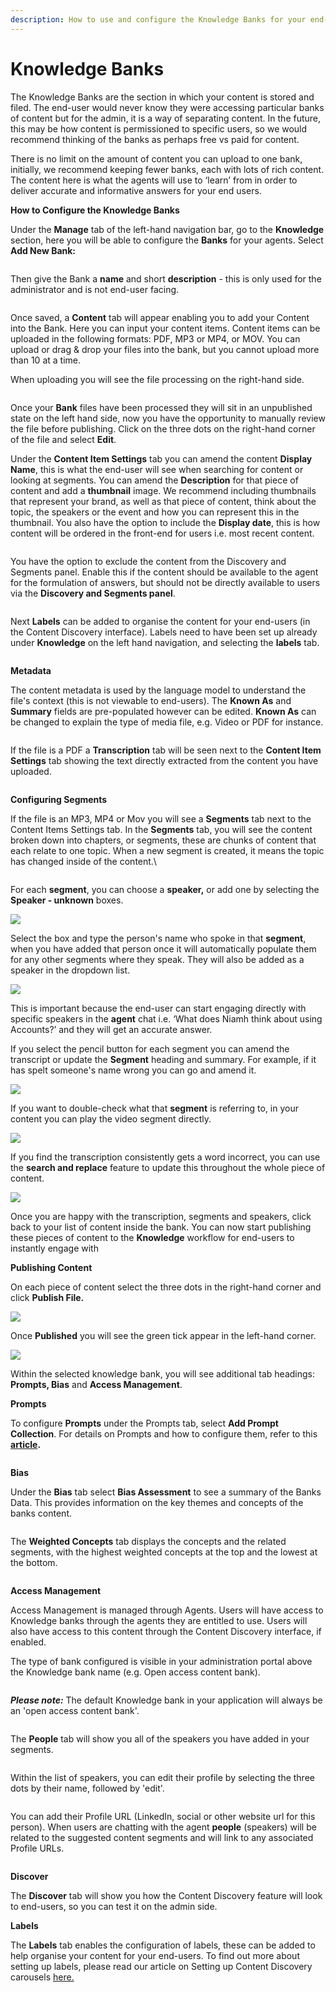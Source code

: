 ```yaml
---
description: How to use and configure the Knowledge Banks for your end-users.
---
```


# Knowledge Banks

The Knowledge Banks are the section in which your content is stored and filed. The end-user would never know they were accessing particular banks of content but for the admin, it is a way of separating content. In the future, this may be how content is permissioned to specific users, so we would recommend thinking of the banks as perhaps free vs paid for content.&#x20;

There is no limit on the amount of content you can upload to one bank, initially, we recommend keeping fewer banks, each with lots of rich content. The content here is what the agents will use to ‘learn’ from in order to deliver accurate and informative answers for your end users.

**How to Configure the Knowledge Banks**

Under the **Manage** tab of the left-hand navigation bar, go to the **Knowledge** section, here you will be able to configure the **Banks** for your agents.  Select **Add New Bank:**

<figure><img src="../../../../.gitbook/assets/summit10 2024-06-19 21-03-09.png" alt=""><figcaption></figcaption></figure>

Then give the Bank a **name** and short **description** - this is only used for the administrator and is not end-user facing.

<figure><img src="../../../../.gitbook/assets/summit10 2024-06-19 21-05-18.png" alt=""><figcaption></figcaption></figure>

Once saved, a **Content** tab will appear enabling you to add your Content into the Bank. Here you can input your content items. Content items can be uploaded in the following formats: PDF, MP3 or MP4, or MOV. You can upload or drag & drop your files into the bank, but you cannot upload more than 10 at a time.&#x20;

When uploading you will see the file processing on the right-hand side.

<figure><img src="../../../../.gitbook/assets/Summit10 2024-06-19 08-19-25.png" alt=""><figcaption></figcaption></figure>

Once your **Bank** files have been processed they will sit in an unpublished state on the left hand side, now you have the opportunity to manually review the file before publishing. Click on the three dots on the right-hand corner of the file and select **Edit**. &#x20;

Under the **Content Item Settings** tab you can amend the content **Display Name**, this is what the end-user will see when searching for content or looking at segments. You can amend the **Description** for that piece of content and add a **thumbnail** image. We recommend including thumbnails that represent your brand, as well as that piece of content, think about the topic, the speakers or the event and how you can represent this in the thumbnail. You also have the option to include the **Display date**, this is how content will be ordered in the front-end for users i.e. most recent content.

<figure><img src="../../../../.gitbook/assets/Summit10 2024-06-19 08-31-21.png" alt=""><figcaption></figcaption></figure>

You have the option to exclude the content from the Discovery and Segments panel. Enable this if the content should be available to the agent for the formulation of answers, but should not be directly available to users via the **Discovery and Segments panel**.

<figure><img src="../../../../.gitbook/assets/Summit10 2024-06-18 16-55-16.png" alt=""><figcaption></figcaption></figure>

Next **Labels** can be added to organise the content for your end-users (in the Content Discovery interface). Labels need to have been set up already under **Knowledge** on the left hand navigation, and selecting the **labels** tab.

<figure><img src="../../../../.gitbook/assets/Summit10 2024-06-18 17-09-20.png" alt=""><figcaption></figcaption></figure>

**Metadata**

The content metadata is used by the language model to understand the file's context (this is not viewable to end-users).  The **Known As** and **Summary** fields are pre-populated however can be edited. **Known As** can be changed to explain the type of media file, e.g. Video or PDF for instance.

<figure><img src="../../../../.gitbook/assets/summit10 2024-06-18 17-23-48.png" alt=""><figcaption></figcaption></figure>



If the file is a PDF a **Transcription** tab will be seen next to the **Content Item Settings** tab showing the text directly extracted from the content you have uploaded.



<figure><img src="../../../../.gitbook/assets/Summit10 2024-06-19 08-35-24.png" alt=""><figcaption></figcaption></figure>

**Configuring Segments**

If the file is an MP3, MP4 or Mov you will see a **Segments** tab next to the Content Items Settings tab. In the **Segments** tab, you will see the content broken down into chapters, or segments, these are chunks of content that each relate to one topic. When a new segment is created, it means the topic has changed inside of the content.\


<figure><img src="../../../../.gitbook/assets/Summit10 2024-06-19 08-48-13.png" alt=""><figcaption></figcaption></figure>

For each **segment**, you can choose a **speaker,** or add one by selecting the **Speaker - unknown** boxes.

![](https://lh4.googleusercontent.com/FLnKKh\_pW-oC-HCbNvL1ZBXOtIgKrWNe0gGdEDUSCBgzitBhKGO2nfKYiYT6CrTzwswdFrMVEx1sOw5CUZeDarUIRUoq48VwX\_8Ir-mZyBicEl8hB-\_rk0PM0EWk7BE1mvAaJLP9bsUZyqrcCnVmYZg)

Select the box and type the person's name who spoke in that **segment**, when you have added that person once it will automatically populate them for any other segments where they speak. They will also be added as a speaker in the dropdown list.

![](https://lh3.googleusercontent.com/p9G3A4spEbIO4kw0YWYW-SWPgyGcY60hoIMUDL27FwuzvW37HRsOZxUfUuCni22N9sEtcAFA8sJZN7ufLGdw3Xfvh7diquUBPnQvWGooD3HZM6A1vulpoVInKLJoAw3rcHdwtJu0Y-jqq3ijOZmz-3w)

This is important because the end-user can start engaging directly with specific speakers in the **agent** chat i.e. ‘What does Niamh think about using Accounts?’ and they will get an accurate answer.

If you select the pencil button for each segment you can amend the transcript or update the **Segment** heading and summary. For example, if it has spelt someone's name wrong you can go and amend it.

![](https://lh4.googleusercontent.com/7DzYIMVNC8d2fkHTI44GhX\_FKWo88JiePDU6m-2x3QYvW2YQAofqUVEBvC-Wq2kkk9sN3wqwpzXNqICVRHcUjXAlCEgFd\_RBRGaH6ARmfIBSmVw\_6MBjcV10dEfw5ukluDiydkPP6yqu3fFaPb2i6sE)

&#x20;If you want to double-check what that **segment** is referring to, in your content you can play the video segment directly.&#x20;

![](https://lh5.googleusercontent.com/zqUOIeyaOoC06Eu4jl4CrlN-EG8cNqDTxtnEtkdzGndmEeC0O\_s\_X2hZgqTMxS\_qjXkF6cgBtsz9jnaTOT9xrZXulIVBVW\_JmvofmLvrC9d3vMbwvndjwO7FeKN6gHVBMqqWjXqg-aeuyy406TOgYrk)

If you find the transcription consistently gets a word incorrect, you can use the **search and replace** feature to update this throughout the whole piece of content.

![](https://lh6.googleusercontent.com/Cyh-Pu-6AtHFOWFkK90exmoJgVU-3NV8KvNuNI9kgd212-4gxHM79mD9PPVKYd0-AoT-BHQUkIDd2-1n28b1odP5u1mgwobtNSb\_sOMtQG85M0W-jJnRVWwbI41vtheuvYu\_6Hm\_r841yq84I8qe2UI)

Once you are happy with the transcription, segments and speakers, click back to your list of content inside the bank. You can now start publishing these pieces of content to the **Knowledge** workflow for end-users to instantly engage with

**Publishing Content**

On each piece of content select the three dots in the right-hand corner and click **Publish File.**

&#x20;

![](https://lh4.googleusercontent.com/UMC3DDCqaBeHQGB65Ohfco6uHC4BUJ23f\_9dD4ossrdm7QC\_31LwKZcriBYrcoSA0RPxo7vtNovf-0OxWkC6mAJg6II\_imUFpMyocHG5xvOTQz7mdfggfKYI4sCRWnssB4-aXTq3T8ZD26DSDLx7sBc)

Once **Published** you will see the green tick appear in the left-hand corner.

![](https://lh3.googleusercontent.com/xt9w\_fgr9BnG2Bn5EGcKSQP4TLmr9OXTgAzOk9gIjDYzH77LRra0EI93nRF4D48toVMeY17HZCOjdHEYBBMkuZuhexTRdRPZIA5EVzdfKSVNEUAWijX2\_gCk1KWr2D7ObBylQODPM8W77vVW\_Xroo9o)

Within the selected knowledge bank, you will see additional tab headings: **Prompts, Bias** and **Access Management**.&#x20;

**Prompts**

To configure **Prompts** under the Prompts tab, select **Add Prompt Collection**.  For details on Prompts and how to configure them, refer to this [**article**](prompts/)**.**&#x20;



<figure><img src="../../../../.gitbook/assets/Summit10 2024-06-19 21-17-36.png" alt=""><figcaption></figcaption></figure>

**Bias**

Under the **Bias** tab select **Bias Assessment** to see a summary of the Banks Data. This provides information on the key themes and concepts of the banks content.&#x20;

<figure><img src="https://lh7-us.googleusercontent.com/slidesz/AGV_vUdWEtbl0I2LmH20yilSv1AHrVHh8j12PP4UGsukiqBeKq8hOUkSfhZtghFQ0yQr0EK7EQ1sbHhzoYyhAHyIZyUeMbnektEdWtBon3gR8mpSmBa_VKbl8IGPoVgrtPUMeJLPmJL38WyFph7KsMji-7fhbM8jiMQ=nw?key=uBViRRRQK4DABq52YRX4Uw" alt=""><figcaption></figcaption></figure>

The **Weighted Concepts** tab displays the concepts and the related segments, with the highest weighted concepts at the top and the lowest at the bottom.

<figure><img src="https://lh7-us.googleusercontent.com/slidesz/AGV_vUdSe62LzZfpSL0QiQTL2co7MY_0QQlGpIdP5DIiAxsIVIQtQRy0s9ZzoRqLeyNVohExPZ8vXJs_5m9LbgaSFrQpgwB2mADKbZJ9vtc3R9kGvsOzw7lJO09j3awEu2DA1uBnqF7UvSc6fSIBVvcqN0CZBep1whsq=nw?key=uBViRRRQK4DABq52YRX4Uw" alt=""><figcaption></figcaption></figure>

**Access Management**

Access Management is managed through Agents. Users will have access to Knowledge banks through the agents they are entitled to use.  Users will also have access to this content through the Content Discovery interface, if enabled.&#x20;

The type of bank configured is visible in your administration portal above the Knowledge bank name (e.g. Open access content bank).

<figure><img src="../../../../.gitbook/assets/Screenshot 2024-03-07 at 16.45.06.png" alt=""><figcaption></figcaption></figure>

_**Please note:**_ The default Knowledge bank in your application will always be an 'open access content bank'.&#x20;

<figure><img src="../../../../.gitbook/assets/Screenshot 2024-01-10 at 15.15.34.png" alt=""><figcaption></figcaption></figure>

The **People** tab will show you all of the speakers you have added in your segments.

<figure><img src="../../../../.gitbook/assets/Summit10 2024-06-19 21-26-16.png" alt=""><figcaption></figcaption></figure>



Within the list of speakers, you can edit their profile by selecting the three dots by their name, followed by 'edit'.

<figure><img src="../../../../.gitbook/assets/Summit10 2024-06-19 21-32-56.png" alt=""><figcaption></figcaption></figure>

You can add their Profile URL (LinkedIn, social or other website url for this person). When users are chatting with the agent **people** (speakers) will be related to the suggested content segments and will link to any associated Profile URLs.

<figure><img src="../../../../.gitbook/assets/Summit10 2024-06-19 21-30-47.png" alt=""><figcaption></figcaption></figure>

**Discover**

The **Discover** tab will show you how the Content Discovery feature will look to end-users, so you can test it on the admin side.&#x20;

**Labels**

The **Labels** tab enables the configuration of labels, these can be added to help organise your content for your end-users. To find out more about setting up labels, please read our article on Setting up Content Discovery carousels [here.](../content-discovery/setting-up-content-discovery-carousels.md)









